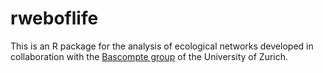 # rweboflife
This is an R package for the analysis of ecological networks developed in collaboration with the [Bascompte group](https://www.bascompte.net/) of the University of Zurich.

